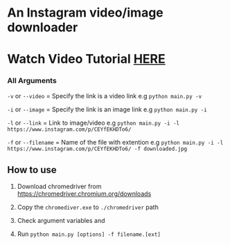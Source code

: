 # An Instagram video/image downloader

# Watch Video Tutorial [HERE](https://youtu.be/4FzYyARA_ak)

### All Arguments
`-v` or `--video` = Specify the link is a video link e.g `python main.py -v`

`-i` or `--image` = Specify the link is an image link e.g `python main.py -i`

`-l` or `--link` = Link to image/video e.g `python main.py -i -l https://www.instagram.com/p/CEYfEKHDTo6/`

`-f` or `--filename` = Name of the file with extention e.g `python main.py -i -l https://www.instagram.com/p/CEYfEKHDTo6/ -f downloaded.jpg`


## How to use

1. Download chromedriver from https://chromedriver.chromium.org/downloads

2. Copy the `chromediver.exe` to `./chromedriver` path

3. Check argument variables and 

4. Run `python main.py [options] -f filename.[ext]`